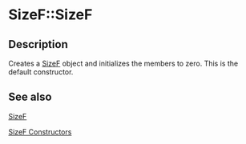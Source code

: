 # SizeF::SizeF

## Description

Creates a [SizeF](https://learn.microsoft.com/windows/desktop/api/gdiplustypes/nl-gdiplustypes-sizef) object and initializes the members to zero. This is the default constructor.

## See also

[SizeF](https://learn.microsoft.com/windows/desktop/api/gdiplustypes/nl-gdiplustypes-sizef)

[SizeF Constructors](https://learn.microsoft.com/windows/desktop/gdiplus/-gdiplus-class-sizef-constructors)